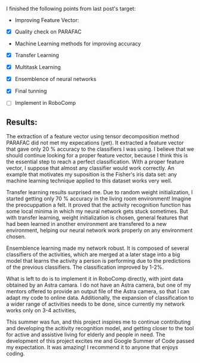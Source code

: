 I finished the following points from last post's target:

- Improving Feature Vector:
- [x] Quality check on PARAFAC

- Machine Learning methods for improving accuracy
- [x] Transfer Learning
- [x] Multitask Learning
- [x] Ensemblence of neural networks

- [x] Final tunning
- [ ] Implement in RoboComp

## Results:

The extraction of a feature vector using tensor decomposition method PARAFAC did not met my expecations (yet). 
It extracted a feature vector that gave only 20 % accuracy to the classifiers I was using. 
I believe that we should continue looking for a proper feature vector,
because I think this is the essential step to reach a perfect classification. With a proper feature vector, I
suppose that almost any classifier would work correctly. 
An example that motivates my suposition is the Fisher's iris data set: any machine learning technique applied to this dataset works very well.

Transfer learning results surprised me. Due to random weight initialization, I started getting only 70 % accuracy in the living room environment! Imagine the preocuppation a felt. It proved that the activity recognition function has some local minima in which my neural network gets stuck sometimes. But with transfer learning, weight initialization is chosen, general features that had been learned in another environment are transfered to a new environment, helping our neural network work properly on any environment chosen.

Ensemblence learning made my network robust. It is composed of several classifiers of the activities, which are merged at a later stage into a big model that learns the activity a person is performing due to the predictions of the previous classifiers. The classification improved by 1-2%.

What is left to do is to implement it in RoboComp directly, with joint data obtained by an Astra camara. I do not have an Astra camera, but one of my mentors offered to provide an output file of the Astra camera, so that I can adapt my code to online data. Additionally, the expansion of classification to a wider range of activities needs to be done, since currently my network works only on 3-4 activities,

This summer was fun, and this project inspires me to continue contributing and developing the acitivity recognition model, and getting closer to the tool for active and assistive living for elderly and people in need. The development of this project excites me and Google Summer of Code passed my expectation. It was amazing! I recommend it to anyone that enjoys coding.
